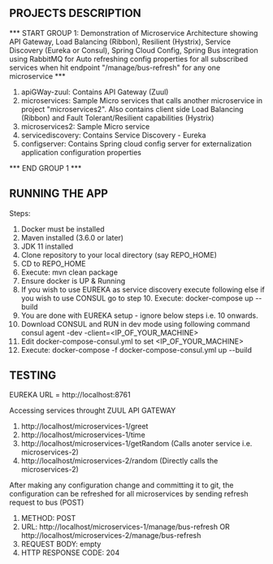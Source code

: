 PROJECTS DESCRIPTION
--------------------

*** START GROUP 1: Demonstration of Microservice Architecture showing API Gateway, Load Balancing (Ribbon), Resilient (Hystrix), Service Discovery (Eureka or Consul), Spring Cloud Config, Spring Bus integration using RabbitMQ for Auto refreshing config properties for all subscribed services when hit endpoint "/manage/bus-refresh" for any one microservice ***
1. apiGWay-zuul: Contains API Gateway (Zuul)
2. microservices: Sample Micro services that calls another microservice in project "microservices2". Also contains client side Load Balancing (Ribbon) and Fault Tolerant/Resilient capabilities (Hystrix)
3. microservices2: Sample Micro service
4. servicediscovery: Contains Service Discovery - Eureka
5. configserver: Contains Spring cloud config server for externalization application configuration properties

*** END GROUP 1 ***

RUNNING THE APP
---------------

Steps: 
  1. Docker must be installed 
  2. Maven installed (3.6.0 or later)
  3. JDK 11 installed
  4. Clone repository to your local directory (say REPO_HOME)
  5. CD to REPO_HOME
  6. Execute: mvn clean package
  7. Ensure docker is UP & Running
  8. If you wish to use EUREKA as service discovery execute following else if you wish to use CONSUL go to step 10.
     Execute: docker-compose up --build
  9. You are done with EUREKA setup - ignore below steps i.e. 10 onwards.
  10. Download CONSUL and RUN in dev mode using following command
     consul agent -dev -client=<IP_OF_YOUR_MACHINE>
  11. Edit docker-compose-consul.yml to set <IP_OF_YOUR_MACHINE>
  10. Execute: docker-compose -f docker-compose-consul.yml up --build
  
TESTING
-------
EUREKA URL = http://localhost:8761

Accessing services throught ZUUL API GATEWAY
  1. http://localhost/microservices-1/greet
  2. http://localhost/microservices-1/time
  3. http://localhost/microservices-1/getRandom (Calls anoter service i.e. microservices-2)
  4. http://localhost/microservices-2/random (Directly calls the microservices-2)

After making any configuration change and committing it to git, the configuration can be refreshed for all microservices by sending refresh request to bus (POST)

  1. METHOD: POST
  2. URL: http://localhost/microservices-1/manage/bus-refresh
     OR http://localhost/microservices-2/manage/bus-refresh
  3. REQUEST BODY: empty
  4. HTTP RESPONSE CODE: 204
